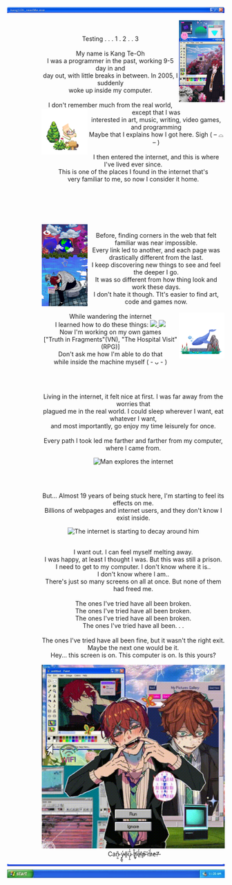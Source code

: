 <img src="readme header.png" style="max-width: 100%;" alt="kang1Oh_readMe.exe" />
<div align="center">
  <dd>
    <dl>
      <dd>
        <img src="initial stage.gif" alt="Man waking up inside his Windows XP computer" width="25%" align="right"/>
        <p>
          <br />
          <br /> Testing . . . 1 . 2 . . 3
          <br />
          <br /> My name is Kang Te-Oh
          <br /> I was a programmer in the past, working 9-5 day in and
          <br /> day out, with little breaks in between. In 2005, I suddenly
          <br /> woke up inside my computer.
          <br />
          <br /> I don't remember much from the real world, except that I was
          <img src="readme deco 1.png" alt="ReadMe decorations" width="25%" align="left"/>
          <br /> interested in art, music, writing, video games, and programming
          <br /> Maybe that I explains how I got here. Sigh ( – ⌓ – )
          <br />
          <br /> I then entered the internet, and this is where I've lived ever since.
          <br /> This is one of the places I found in the internet that's 
          <br /> very familiar to me, so now I consider it home.
        </p>
      </dd>
    </dl>
  </dd>
</div>
<br />
<br />
<br />
<br />
<div align="center">
  <dd>
    <dl>
      <dd>
        <img src="intro.gif" alt="Man breaking down because he's stuck in the internet" width="25%" align="left"/>
        <p>
          <br /> Before, finding corners in the web that felt familiar was near impossible. 
          <br /> Every link led to another, and each page was drastically different from the last. 
          <br /> I keep discovering new things to see and feel the deeper I go.
          <br /> It was so different from how thing look and work these days.
          <br /> I don't hate it though. TIt's easier to find art, code and games now.
          <br />
          <br /> While wandering the internet 
          <img src="readme deco 2.png" alt="ReadMe decorations" width="25%" align="right"/>
          <br />I learned how to do these things:
            <a href="https://skillicons.dev">
              <img src="https://skillicons.dev/icons?i=java,mysql,html,css,php" />
              <img src="https://skillicons.dev/icons?i=figma,blender,godot,unreal" />
            </a>
          <br /> Now I'm working on my own games 
          <br />["Truth in Fragments"(VN), "The Hospital Visit"(RPG)]
          <br /> Don't ask me how I'm able to do that 
          <br /> while inside the machine myself ( - ᴗ - )
        </p>
      </dd>
    </dl>
  </dd>
</div>
<br />
<div align="center">
  <dd>
    <dl>
      <dd>
        <p>
          <br /> Living in the internet, it felt nice at first. I was far away from the worries that 
          <br /> plagued me in the real world. I could sleep wherever I want, eat whatever I want, 
          <br /> and most importantly, go enjoy my time leisurely for once. 
          <br /> 
          <br /> Every path I took led me farther and farther from my computer, where I came from.
        </p>
        <img src="exploring the internet.gif" alt="Man explores the internet">
      </dd>
    </dl>
  </dd>
</div>
<br />
<div align="center">
  <dd>
    <dl>
      <dd>
        <p>
          <br /> But... Almost 19 years of being stuck here, I'm starting to feel its effects on me.
          <br /> Billions of webpages and internet users, and they don't know I exist inside.
          <br />
        </p>
        <img src="breakdown.gif" alt="The internet is starting to decay around him">
        <p>
          <br /> I want out. I can feel myself melting away. 
          <br /> I was happy, at least I thought I was. But this was still a prison. 
          <br /> I need to get to my computer. I don't know where it is.. 
          <br /> I don't know where I am..
          <br /> There's just so many screens on all at once. But none of them had freed me.
          <br />
          <br /> The ones I've tried have all been broken.
          <br /> The ones I've tried have all been broken.
          <br /> The ones I've tried have all been broken.
          <br /> The ones I've tried have all been. . .
          <br />
          <br /> The ones I've tried have all been fine, but it wasn't the right exit.
          <br /> Maybe the next one would be it.
          <br /> Hey... this screen is on. This computer is on. Is this yours?
        </p>
        <img src="revenge.gif" alt="Uh oh..">
          <br /> Can̴̹͈̎ y̴̢͇͉̒o̵̯̽͘u̴͎̩̱͋͑͝ h̸͚̞̆̄̕e̵̖̔̓ḷ̸̓p̶͠ m̷̌̓̏́̏e̵?̶̓
      </dd>
    </dl>
  </dd>
</div>



<div align="center">
  <img src="readme footer.png" style="max-width: 100%;" alt="windows XP toolbar" />
</div>
<!---
kang1Oh/kang1Oh is a ✨ special ✨ repository because its `README.md` (this file) appears on your GitHub profile.
You can click the Preview link to take a look at your changes.
--->
